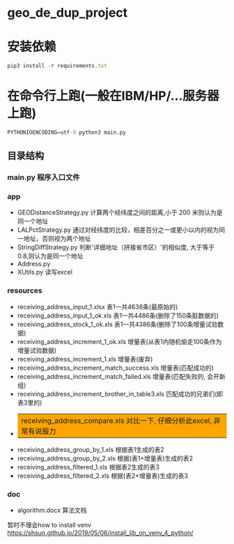 # geo_de_dup_project


# 安装依赖
```javascript
pip3 install -r requirements.txt
```

# 在命令行上跑(一般在IBM/HP/...服务器上跑)
```python
PYTHONIOENCODING=utf-8 python3 main.py
```

## 目录结构

### main.py 程序入口文件

### app
* GEODistanceStrategy.py 计算两个经纬度之间的距离,小于 200 米则认为是同一个地址
* LALPctStrategy.py 通过对经纬度的比较，相差百分之一或更小以内的视为同一地址，否则视为两个地址
* StringDiffStrategy.py 判断'详细地址（拼接省市区）'的相似度, 大于等于 0.8,则认为是同一个地址
* Address.py
* XUtils.py 读写excel

### resources
* receiving_address_input_1.xlsx 表1一共4636条(最原始的)
* receiving_address_input_1_ok.xls 表1一共4486条(删除了150条脏数据的)
* receiving_address_stock_1_ok.xls 表1一共4386条(删除了100条增量试验数据)
* receiving_address_increment_1_ok.xls 增量表(从表1内随机偷走100条作为增量试验数据)
* receiving_address_increment_1.xls 增量表(废弃)
* receiving_address_increment_match_success.xls 增量表(匹配成功的)
* receiving_address_increment_match_failed.xls 增量表(匹配失败的, 会开新组)
* receiving_address_increment_brother_in_table3.xls 匹配成功的兄弟们(即表3里的)
* <table><tr><td bgcolor=orange>receiving_address_compare.xls 对比一下, 仔细分析此excel, 非常有说服力</td></tr></table>
* receiving_address_group_by_1.xls 根据表1生成的表2
* receiving_address_group_by_2.xls 根据(表1+增量表)生成的表2
* receiving_address_filtered_1.xls 根据表2生成的表3
* receiving_address_filtered_2.xls 根据(表2+增量表)生成的表3

### doc
* algorithm.docx 算法文档

暂时不理会how to install venv https://shsun.github.io/2019/05/06/install_lib_on_venv_4_python/
